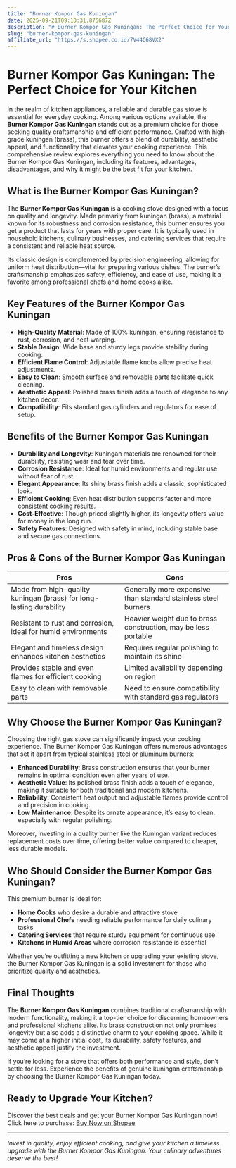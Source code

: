 ```yaml
---
title: "Burner Kompor Gas Kuningan"
date: 2025-09-21T09:10:31.875687Z
description: "# Burner Kompor Gas Kuningan: The Perfect Choice for Your Kitchen..."
slug: "burner-kompor-gas-kuningan"
affiliate_url: "https://s.shopee.co.id/7V44C68VX2"
---
```

# Burner Kompor Gas Kuningan: The Perfect Choice for Your Kitchen

In the realm of kitchen appliances, a reliable and durable gas stove is essential for everyday cooking. Among various options available, the **Burner Kompor Gas Kuningan** stands out as a premium choice for those seeking quality craftsmanship and efficient performance. Crafted with high-grade kuningan (brass), this burner offers a blend of durability, aesthetic appeal, and functionality that elevates your cooking experience. This comprehensive review explores everything you need to know about the Burner Kompor Gas Kuningan, including its features, advantages, disadvantages, and why it might be the best fit for your kitchen.

## What is the Burner Kompor Gas Kuningan?

The **Burner Kompor Gas Kuningan** is a cooking stove designed with a focus on quality and longevity. Made primarily from kuningan (brass), a material known for its robustness and corrosion resistance, this burner ensures you get a product that lasts for years with proper care. It is typically used in household kitchens, culinary businesses, and catering services that require a consistent and reliable heat source.

Its classic design is complemented by precision engineering, allowing for uniform heat distribution—vital for preparing various dishes. The burner’s craftsmanship emphasizes safety, efficiency, and ease of use, making it a favorite among professional chefs and home cooks alike.

## Key Features of the Burner Kompor Gas Kuningan

- **High-Quality Material**: Made of 100% kuningan, ensuring resistance to rust, corrosion, and heat warping.
- **Stable Design**: Wide base and sturdy legs provide stability during cooking.
- **Efficient Flame Control**: Adjustable flame knobs allow precise heat adjustments.
- **Easy to Clean**: Smooth surface and removable parts facilitate quick cleaning.
- **Aesthetic Appeal**: Polished brass finish adds a touch of elegance to any kitchen decor.
- **Compatibility**: Fits standard gas cylinders and regulators for ease of setup.

## Benefits of the Burner Kompor Gas Kuningan

- **Durability and Longevity**: Kuningan materials are renowned for their durability, resisting wear and tear over time.
- **Corrosion Resistance**: Ideal for humid environments and regular use without fear of rust.
- **Elegant Appearance**: Its shiny brass finish adds a classic, sophisticated look.
- **Efficient Cooking**: Even heat distribution supports faster and more consistent cooking results.
- **Cost-Effective**: Though priced slightly higher, its longevity offers value for money in the long run.
- **Safety Features**: Designed with safety in mind, including stable base and secure gas connections.

## Pros & Cons of the Burner Kompor Gas Kuningan

| **Pros** | **Cons** |
| --- | --- |
| Made from high-quality kuningan (brass) for long-lasting durability | Generally more expensive than standard stainless steel burners |
| Resistant to rust and corrosion, ideal for humid environments | Heavier weight due to brass construction, may be less portable |
| Elegant and timeless design enhances kitchen aesthetics | Requires regular polishing to maintain its shine |
| Provides stable and even flames for efficient cooking | Limited availability depending on region |
| Easy to clean with removable parts | Need to ensure compatibility with standard gas regulators |

## Why Choose the Burner Kompor Gas Kuningan?

Choosing the right gas stove can significantly impact your cooking experience. The Burner Kompor Gas Kuningan offers numerous advantages that set it apart from typical stainless steel or aluminum burners:

- **Enhanced Durability**: Brass construction ensures that your burner remains in optimal condition even after years of use.
- **Aesthetic Value**: Its polished brass finish adds a touch of elegance, making it suitable for both traditional and modern kitchens.
- **Reliability**: Consistent heat output and adjustable flames provide control and precision in cooking.
- **Low Maintenance**: Despite its ornate appearance, it’s easy to clean, especially with regular polishing.

Moreover, investing in a quality burner like the Kuningan variant reduces replacement costs over time, offering better value compared to cheaper, less durable models.

## Who Should Consider the Burner Kompor Gas Kuningan?

This premium burner is ideal for:

- **Home Cooks** who desire a durable and attractive stove
- **Professional Chefs** needing reliable performance for daily culinary tasks
- **Catering Services** that require sturdy equipment for continuous use
- **Kitchens in Humid Areas** where corrosion resistance is essential

Whether you’re outfitting a new kitchen or upgrading your existing stove, the Burner Kompor Gas Kuningan is a solid investment for those who prioritize quality and aesthetics.

## Final Thoughts

The **Burner Kompor Gas Kuningan** combines traditional craftsmanship with modern functionality, making it a top-tier choice for discerning homeowners and professional kitchens alike. Its brass construction not only promises longevity but also adds a distinctive charm to your cooking space. While it may come at a higher initial cost, its durability, safety features, and aesthetic appeal justify the investment.

If you’re looking for a stove that offers both performance and style, don’t settle for less. Experience the benefits of genuine kuningan craftsmanship by choosing the Burner Kompor Gas Kuningan today.

## Ready to Upgrade Your Kitchen?  
Discover the best deals and get your Burner Kompor Gas Kuningan now! Click here to purchase: [Buy Now on Shopee](https://s.shopee.co.id/7V44C68VX2)

---

*Invest in quality, enjoy efficient cooking, and give your kitchen a timeless upgrade with the Burner Kompor Gas Kuningan. Your culinary adventures deserve the best!*